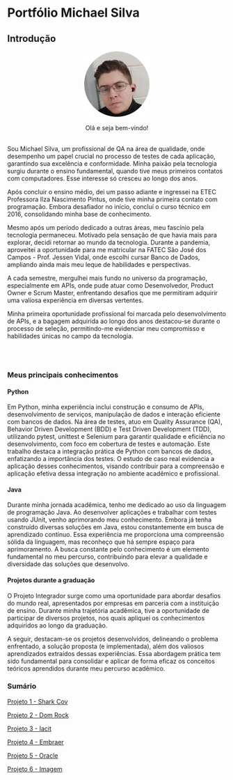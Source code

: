 # Portfólio Michael Silva

## Introdução

<p align="center"><img src="Projetos\imagens\Foto (1)-fotor-20240224221937.png" alt="Sua Foto" width="150" height="150"/>



<!DOCTYPE html>
<html lang="en">
<head>
<meta charset="UTF-8">
<meta name="viewport" content="width=device-width, initial-scale=1.0">

<body>

<p align="center">Olá e seja bem-vindo!</>
  <br>
  <br>
<p>Sou Michael Silva, um profissional de QA na área de qualidade, onde desempenho um papel crucial no processo de testes de cada aplicação, garantindo sua excelência e conformidade. Minha paixão pela tecnologia surgiu durante o ensino fundamental, quando tive meus primeiros contatos com computadores. Esse interesse só cresceu ao longo dos anos.</p>

<p>Após concluir o ensino médio, dei um passo adiante e ingressei na ETEC Professora Ilza Nascimento Pintus, onde tive minha primeira contato com programação. Embora desafiador no início, concluí o curso técnico em 2016, consolidando minha base de conhecimento.</p>

<p>Mesmo após um período dedicado a outras áreas, meu fascínio pela tecnologia permaneceu. Motivado pela sensação de que havia mais para explorar, decidi retornar ao mundo da tecnologia. Durante a pandemia, aproveitei a oportunidade para me matricular na FATEC São José dos Campos - Prof. Jessen Vidal, onde escolhi cursar Banco de Dados, ampliando ainda mais meu leque de habilidades e perspectivas.</p>

<p>A cada semestre, mergulhei mais fundo no universo da programação, especialmente em APIs, onde pude atuar como Desenvolvedor, Product Owner e Scrum Master, enfrentando desafios que me permitiram adquirir uma valiosa experiência em diversas vertentes.</p>

<p>Minha primeira oportunidade profissional foi marcada pelo desenvolvimento de APIs, e a bagagem adquirida ao longo dos anos destacou-se durante o processo de seleção, permitindo-me evidenciar meu compromisso e habilidades únicas no campo da tecnologia.</p>

<br>

<br>

### Meus principais conhecimentos

#### Python

Em Python, minha experiência inclui construção e consumo de APIs, desenvolvimento de serviços, manipulação de dados e interação eficiente com bancos de dados. Na área de testes, atuo em Quality Assurance (QA), Behavior Driven Development (BDD) e Test Driven Development (TDD), utilizando pytest, unittest e Selenium para garantir qualidade e eficiência no desenvolvimento, com foco em cobertura de testes e automação. Este trabalho destaca a integração prática de Python com bancos de dados, enfatizando a importância dos testes. O estudo de caso real evidencia a aplicação desses conhecimentos, visando contribuir para a compreensão e aplicação efetiva dessa integração no ambiente acadêmico e profissional.

#### Java

Durante minha jornada acadêmica, tenho me dedicado ao uso da linguagem de programação Java. Ao desenvolver aplicações e trabalhar com testes usando JUnit, venho aprimorando meu conhecimento. Embora já tenha construído diversas soluções em Java, estou constantemente em busca de aprendizado contínuo. Essa experiência me proporciona uma compreensão sólida da linguagem, mas reconheço que há sempre espaço para aprimoramento. A busca constante pelo conhecimento é um elemento fundamental no meu percurso, contribuindo para elevar a qualidade e diversidade das soluções que desenvolvo.

#### Projetos durante a graduação

O Projeto Integrador surge como uma oportunidade para abordar desafios do mundo real, apresentados por empresas em parceria com a instituição de ensino. Durante minha trajetória acadêmica, tive a oportunidade de participar de diversos projetos, nos quais apliquei os conhecimentos adquiridos ao longo da graduação.

A seguir, destacam-se os projetos desenvolvidos, delineando o problema enfrentado, a solução proposta (e implementada), além dos valiosos aprendizados extraídos dessas experiências. Essa abordagem prática tem sido fundamental para consolidar e aplicar de forma eficaz os conceitos teóricos aprendidos durante meu percurso acadêmico.
### Sumário

[Projeto 1 - Shark Cov](https://github.com/heyMichaelS/Portfolio-TG_BD/blob/main/Projetos/1%20Semestre.md)

[Projeto 2 - Dom Rock](https://github.com/heyMichaelS//Portfolio-TG_BD/blob/main/Projetos/2%20Semestre.md)

[Projeto 3 - Iacit](https://github.com/heyMichaelS//Portfolio-TG_BD/blob/main/Projetos/3%20Semestre.md)

[Projeto 4 - Embraer](https://github.com/heyMichaelS//Portfolio-TG_BD/blob/main/Projetos/4%20Semestre.md)

[Projeto 5 - Oracle](https://github.com/heyMichaelS//Portfolio-TG_BD/blob/main/Projetos/5%20Semestre.md)

[Projeto 6 - Imagem](https://github.com/heyMichaelS/Portfolio-TG_BD/blob/main/Projetos/6%20Semestre.md)
